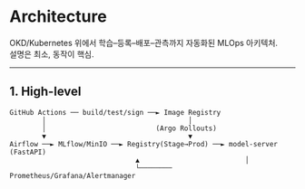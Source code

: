 # Architecture

OKD/Kubernetes 위에서 학습–등록–배포–관측까지 자동화된 MLOps 아키텍처.  
설명은 최소, 동작이 핵심.

---

## 1. High-level

```text
GitHub Actions ── build/test/sign ──► Image Registry
        │                                   │
        │                           (Argo Rollouts)
        ▼                                   ▼
Airflow ──► MLflow/MinIO ──► Registry(Stage→Prod) ──► model-server (FastAPI)
                               ▲                          │
                               └──────── Prometheus/Grafana/Alertmanager

